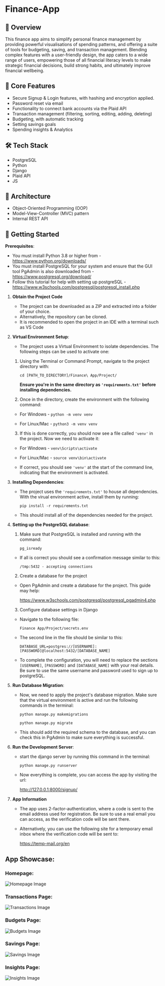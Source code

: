 # Finance-App

## 📌 Overview

This finance app aims to simplify personal finance management by providing powerful visualisations of spending patterns, and offering a suite of tools for budgeting, saving, and transaction management. Blending complex features with a user-friendly design, the app caters to a wide range of users, empowering those of all financial literacy levels to make strategic financial decisions, build strong habits, and ultimately improve financial wellbeing.

## 🔐 Core Features
- Secure Signup & Login features, with hashing and encryption applied.
- Password reset via email
- Functionality to connect bank accounts via the Plaid API
- Transaction management (filtering, sorting, editing, adding, deleting)
- Budgeting, with automatic tracking
- Setting savings goals
- Spending insights & Analytics

## 🛠️ Tech Stack
- PostgreSQL
- Python
- Django
- Plaid API
- JS

## 🧠 Architecture
- Object-Oriented Programming (OOP)
- Model-View-Controller (MVC) pattern
- Internal REST API

## 🚀 Getting Started
**Prerequisites**:
 - You must install Python 3.8 or higher from - https://www.python.org/downloads/
 - You must install PostgreSQL for your system and ensure that the GUI tool PgAdmin is also downloaded from - https://www.postgresql.org/download/
 - Follow this tutorial for help with setting up postgreSQL - https://www.w3schools.com/postgresql/postgresql_install.php


1) **Obtain the Project Code**
    - The project can be downloaded as a ZIP and extracted into a folder of your choice.
    - Alternatively, the repository can be cloned.
    - It is recommended to open the project in an IDE with a terminal such as VS Code

2) **Virtual Environment Setup**:
    - The project uses a Virtual Environment to isolate dependencies. The following steps can be used to activate one:
    1. Using the Terminal or Command Prompt, navigate to the project directory with:

        `cd [PATH_TO_DIRECTORY]/Finance\ App/Project/`

        **Ensure you're in the same directory as  `'requirements.txt'` before installing dependencies.**


    2. Once in the directory, create the environment with the following command:

     - For Windows - `python -m venv venv`

     - For Linux/Mac - `python3 -m venv venv`

    3. If this is done correctly, you should now see a file called `'venv'` in the project. Now we need to activate it:
    
     - For Windows - `venv\Scripts\activate`

     - For Linux/Mac - `source venv\bin\activate`
    
    - If correct, you should see `'venv'` at the start of the command line, indicating that the environment is activated.

3) **Installing Dependencies**:
    - The project uses the `'requirements.txt'` to house all dependencies. With the virual environment active, install them by running:

        `pip install -r requirements.txt`

    - This should install all of the dependencies needed for the project.

4) **Setting up the PostgreSQL database**:
    1. Make sure that PostgreSQL is installed and running with the command:

        `pg_isready`

     - If all is correct you should see a confirmation message similar to this:

        `/tmp:5432 - accepting connections`

    2. Create a database for the project
     - Open PgAdmin and create a database for the project. This guide may help:

        https://www.w3schools.com/postgresql/postgresql_pgadmin4.php
    
    3. Configure database settings in Django
     - Navigate to the following file:
     
        `Finance App/Project/secrets.env`
     
     - The second line in the file should be similar to this:

        `DATABASE_URL=postgres://[USERNAME]:[PASSWORD]@localhost:5432/[DATABASE_NAME]`

     - To complete the configuration, you will need to replace the sections `[USERNAME]`, `[PASSWORD]` and `[DATABASE_NAME]` with your real details. Be sure to use the same username and password used to sign up to postgreSQL.

5) **Run Database Migration**:
    - Now, we need to apply the project's database migration. Make sure that the virtual environment is active and run the following commands in the terminal:

        `python manage.py makemigrations`

        `python manage.py migrate`
    
     - This should add the required schema to the database, and you can check this in PgAdmin to make sure everything is successful.

6) **Run the Development Server**:
    - start the django server by running this command in the terminal:

        `python manage.py runserver`

    - Now everything is complete, you can access the app by visiting the url: 

        http://127.0.0.1:8000/signup/

7) **App Information**
    - The app uses 2-factor-authentication, where a code is sent to the email address used for registration. Be sure to use a real email you can access, as the verification code will be         sent there.
    - Alternatively, you can use the following site for a temporary email inbox where the verification code will be sent to:

        https://temp-mail.org/en

## App Showcase:

### Homepage:
![Homepage Image](Project/app/static/app/images/Homepage.png)

### Transactions Page:
![Transactions Image](Project/app/static/app/images/Transactions.png)

### Budgets Page:
![Budgets Image](Project/app/static/app/images/Budgets.png)

### Savings Page:
![Savings Image](Project/app/static/app/images/Savings.png)

### Insights Page:
![Insights Image](Project/app/static/app/images/Insights.png)
